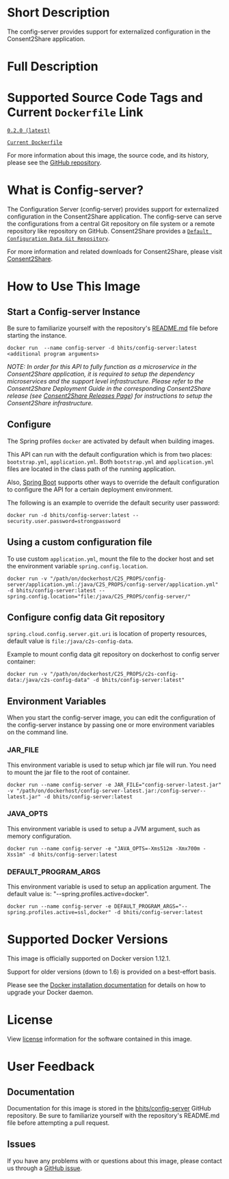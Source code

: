 
# Short Description
The config-server provides support for externalized configuration in the Consent2Share application.

# Full Description

# Supported Source Code Tags and Current `Dockerfile` Link

[`0.2.0 (latest)`](https://github.com/bhits/config-server/releases/tag/0.2.0)

[`Current Dockerfile`](https://github.com/bhits/config-server/blob/master/config-server/src/main/docker/Dockerfile)

For more information about this image, the source code, and its history, please see the [GitHub repository](https://github.com/bhits/config-server).

# What is Config-server?

The Configuration Server (config-server) provides support for externalized configuration in the Consent2Share application. The config-serve can serve the configurations from a central Git repository on file system or a remote repository like repository on GitHub. Consent2Share provides a [`Default Configuration Data Git Repository`]( https://github.com/bhits/c2s-config-data).

For more information and related downloads for Consent2Share, please visit [Consent2Share](https://bhits.github.io/consent2share/).

# How to Use This Image

## Start a Config-server Instance

Be sure to familiarize yourself with the repository's [README.md](https://github.com/bhits/config-server) file before starting the instance.

`docker run  --name config-server -d bhits/config-server:latest <additional program arguments>`

*NOTE: In order for this API to fully function as a microservice in the Consent2Share application, it is required to setup the dependency microservices and the support level infrastructure. Please refer to the Consent2Share Deployment Guide in the corresponding Consent2Share release (see [Consent2Share Releases Page](https://github.com/bhits/consent2share/releases)) for instructions to setup the Consent2Share infrastructure.*
 
## Configure

The Spring profiles `docker` are activated by default when building images.

This API can run with the default configuration which is from two places: `bootstrap.yml`, `application.yml`. Both `bootstrap.yml` and `application.yml` files are located in the class path of the running application.

Also, [Spring Boot](https://projects.spring.io/spring-boot/) supports other ways to override the default configuration to configure the API for a certain deployment environment. 

The following is an example to override the default security user password:

`docker run -d bhits/config-server:latest --security.user.password=strongpassword`

## Using a custom configuration file

To use custom `application.yml`, mount the file to the docker host and set the environment variable `spring.config.location`.

`docker run -v "/path/on/dockerhost/C2S_PROPS/config-server/application.yml:/java/C2S_PROPS/config-server/application.yml" -d bhits/config-server:latest --spring.config.location="file:/java/C2S_PROPS/config-server/"`

## Configure config data Git repository

`spring.cloud.config.server.git.uri` is location of property resources, default value is `file:/java/c2s-config-data`. 

Example to mount config data git repository on dockerhost to config server container: 

`docker run -v "/path/on/dockerhost/C2S_PROPS/c2s-config-data:/java/c2s-config-data" -d bhits/config-server:latest"`

## Environment Variables

When you start the config-server image, you can edit the configuration of the config-server instance by passing one or more environment variables on the command line. 

### JAR_FILE

This environment variable is used to setup which jar file will run. You need to mount the jar file to the root of container.

`docker run --name config-server -e JAR_FILE="config-server-latest.jar" -v "/path/on/dockerhost/config-server-latest.jar:/config-server--latest.jar" -d bhits/config-server:latest`

### JAVA_OPTS 

This environment variable is used to setup a JVM argument, such as memory configuration.

`docker run --name config-server -e "JAVA_OPTS=-Xms512m -Xmx700m -Xss1m" -d bhits/config-server:latest`

### DEFAULT_PROGRAM_ARGS 

This environment variable is used to setup an application argument. The default value is: "--spring.profiles.active=docker".

`docker run --name config-server -e DEFAULT_PROGRAM_ARGS="--spring.profiles.active=ssl,docker" -d bhits/config-server:latest`

# Supported Docker Versions

This image is officially supported on Docker version 1.12.1.

Support for older versions (down to 1.6) is provided on a best-effort basis.

Please see the [Docker installation documentation](https://docs.docker.com/engine/installation/) for details on how to upgrade your Docker daemon.

# License

View [license](https://github.com/bhits/config-server/blob/master/LICENSE) information for the software contained in this image.

# User Feedback

## Documentation
 
Documentation for this image is stored in the [bhits/config-server](https://github.com/bhits/config-server) GitHub repository. Be sure to familiarize yourself with the repository's README.md file before attempting a pull request.

## Issues

If you have any problems with or questions about this image, please contact us through a [GitHub issue](https://github.com/bhits/config-server/issues).

